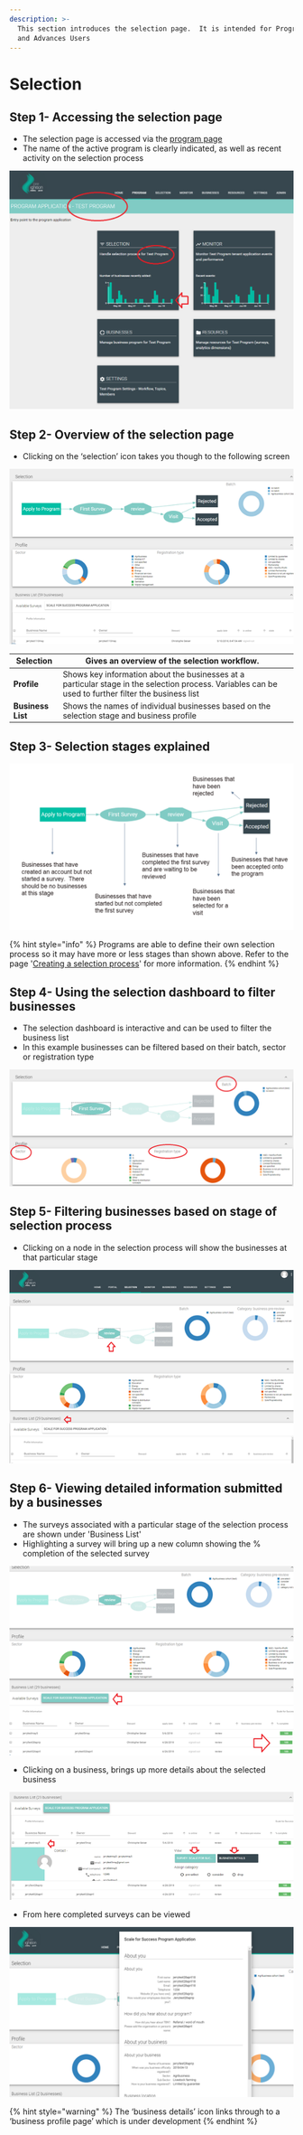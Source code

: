 ```yaml
---
description: >-
  This section introduces the selection page.  It is intended for Program Users
  and Advances Users
---
```


# Selection

## Step 1- Accessing the selection page

* The selection page is accessed via the [program page](https://program-user-docs.preignition.org/~/edit/drafts/-LFMf79wbvb88HHUPzQV/users-program-and-advanced/portfolio)
* The name of the active program is clearly indicated, as well as recent activity on the selection process

![Showing the Program page for the &apos;test program&apos;](../../../.gitbook/assets/image%20%2889%29.png)

## Step 2- Overview of the selection page

* Clicking on the ‘selection’ icon takes you though to the following screen

![](../../../.gitbook/assets/image-51.png)

| **Selection** | Gives an overview of the selection workflow. |  |
| --- | --- | --- |
| **Profile** | Shows key information about the businesses at a particular stage in the selection process.  Variables can be used to further filter the business list |  |
| **Business List** | Shows the names of individual businesses based on the selection stage and business profile |  |

## Step 3- Selection stages explained

![](../../../.gitbook/assets/image-21.png)

{% hint style="info" %}
Programs are able to define their own selection process so it may have more or less stages than shown above.   Refer to the page '[Creating a selection process](https://program-user-docs.preignition.org/~/edit/drafts/-LFRXcsl8F9MFzBDXy1R/users-program-and-advanced/portfolio/resources/selection-process/creating-a-selection-process-beta)' for more information.
{% endhint %}

## Step 4- Using the selection dashboard to filter businesses

* The selection dashboard is interactive and can be used to filter the business list
* In this example businesses can be filtered based on their batch, sector or registration type

![](../../../.gitbook/assets/image%20%2853%29.png)

## Step 5- Filtering businesses based on stage of selection process

* Clicking on a node in the selection process will show the businesses at that particular stage

![In this example 29 businesses have completed the first survey and are waiting to be reviewed](../../../.gitbook/assets/image-2.png)

## Step 6- Viewing detailed information submitted by a businesses

* The surveys associated with a particular stage of the selection process are shown under 'Business List'
* Highlighting a survey will bring up a new column showing the % completion of the selected survey

![As expected at the review stage, all surveys are 100% complete](../../../.gitbook/assets/image-54.png)

* Clicking on a business, brings up more details about the selected business

![](../../../.gitbook/assets/image-17.png)

* From here completed surveys can be viewed

![](../../../.gitbook/assets/image-3.png)

{% hint style="warning" %}
The ‘business details’ icon links through to a ‘business profile page’ which is under development
{% endhint %}

